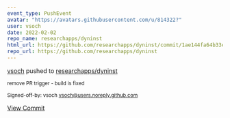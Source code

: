 ```yaml
---
event_type: PushEvent
avatar: "https://avatars.githubusercontent.com/u/814322?"
user: vsoch
date: 2022-02-02
repo_name: researchapps/dyninst
html_url: https://github.com/researchapps/dyninst/commit/1ae144fa64b33e8ba52b4b7ee1fdb84ec617ff75
repo_url: https://github.com/researchapps/dyninst
---
```


<a href='https://github.com/vsoch' target='_blank'>vsoch</a> pushed to <a href='https://github.com/researchapps/dyninst' target='_blank'>researchapps/dyninst</a>

<small>remove PR trigger - build is fixed

Signed-off-by: vsoch <vsoch@users.noreply.github.com></small>

<a href='https://github.com/researchapps/dyninst/commit/1ae144fa64b33e8ba52b4b7ee1fdb84ec617ff75' target='_blank'>View Commit</a>